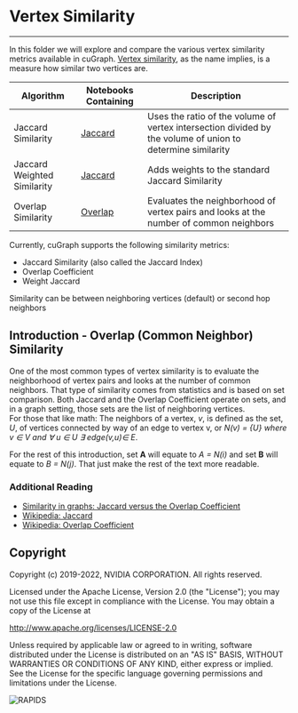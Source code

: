 # Vertex Similarity
----

In this folder we will explore and compare the various vertex similarity metrics available in cuGraph.  [Vertex similarity](https://en.wikipedia.org/wiki/Similarity_(network_science)), as the name implies, is a measure how similar two vertices are.

|Algorithm          |Notebooks Containing                                                     |Description                                                  |
| --------------- | ------------------------------------------------------------ | ------------------------------------------------------------ |
|Jaccard Similarity  | [Jaccard](Jaccard-Similarity.ipynb)   | Uses the ratio of the volume of vertex intersection divided by the volume of union to determine similarity  |
|Jaccard Weighted Similarity  | [Jaccard](Jaccard-Similarity.ipynb)   | Adds weights to the standard Jaccard Similarity  |
|Overlap Similarity  | [Overlap](Overlap-Similarity.ipynb)               | Evaluates the neighborhood of vertex pairs and looks at the number of common neighbors|

Currently, cuGraph supports the following similarity metrics:
- Jaccard Similarity (also called the Jaccard Index)
- Overlap Coefficient
- Weight Jaccard

Similarity can be between neighboring vertices (default) or second hop neighbors

## Introduction - Overlap (Common Neighbor) Similarity

One of the most common types of vertex similarity is to evaluate the neighborhood of vertex pairs and looks at the number of common neighbors.  That type of similarity comes from statistics and is based on set comparison.  Both Jaccard and the Overlap Coefficient operate on sets, and in a graph setting, those sets are the list of neighboring vertices. <br>
For those that like math:  The neighbors of a vertex, _v_, is defined as the set, _U_, of vertices connected by way of an edge to vertex v, or _N(v) = {U} where v ∈ V and ∀ u ∈ U ∃ edge(v,u)∈ E_.

For the rest of this introduction, set __A__ will equate to _A = N(i)_ and set __B__ will equate to _B = N(j)_.  That just make the rest of the text more readable.

### Additional Reading
- [Similarity in graphs: Jaccard versus the Overlap Coefficient](https://medium.com/rapids-ai/similarity-in-graphs-jaccard-versus-the-overlap-coefficient-610e083b877d)
- [Wikipedia: Jaccard](https://en.wikipedia.org/wiki/Jaccard_index)
- [Wikipedia: Overlap Coefficient](https://en.wikipedia.org/wiki/Overlap_coefficient)

## Copyright

Copyright (c) 2019-2022, NVIDIA CORPORATION.  All rights reserved.

Licensed under the Apache License, Version 2.0 (the "License");  you may not use this file except in compliance with the License.  You may obtain a copy of the License at

http://www.apache.org/licenses/LICENSE-2.0

Unless required by applicable law or agreed to in writing, software distributed under the License is distributed on an "AS IS" BASIS, WITHOUT WARRANTIES OR CONDITIONS OF ANY KIND, either express or implied.  See the License for the specific language governing permissions and limitations under the License.

![RAPIDS](../../img/rapids_logo.png)
